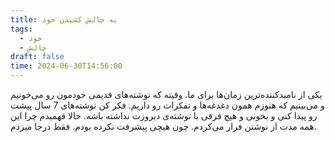 ```yaml
---
title: به چالش کشیدن خود
tags:
  - خود
  - چالش
draft: false
time: 2024-06-30T14:56:00
---
```

یکی از نامید‌کننده‌ترین زمان‌ها برای ما. وقیته که نوشته‌های قدیمی خودمون رو می‌خونیم و می‌بینیم که هنوزم همون دغدغه‌ها و تفکرات رو داریم. فکر کن نوشته‌های 7 سال پیشت رو پیدا کنی و بخونی و هیچ فرقی با نوشته‌ی دیروزت نداشته باشه.
حالا فهمیدم چرا این همه مدت از نوشتن فرار می‌کردم. چون هیچی پیشرفت نکرده بودم. فقط درجا میزدم.